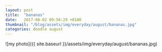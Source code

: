 ```yaml
---
layout: post
title:  "bananas"
date:   2017-08-02 09:56:29 +0100
thumbnail: "/blog/assets/img/everyday/august/bananas.jpg"
categories: doodle august
---
```


![my photo]({{ site.baseurl }}/assets/img/everyday/august/bananas.jpg)